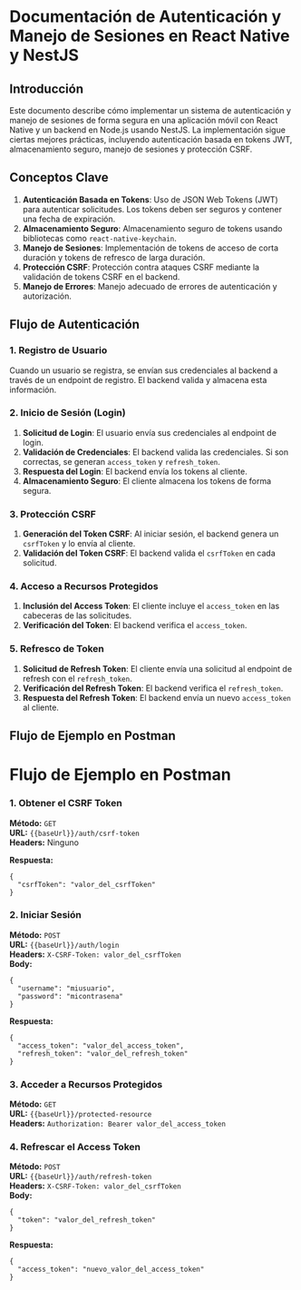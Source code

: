 # Documentación de Autenticación y Manejo de Sesiones en React Native y NestJS

## Introducción

Este documento describe cómo implementar un sistema de autenticación y manejo de sesiones de forma segura en una aplicación móvil con React Native y un backend en Node.js usando NestJS. La implementación sigue ciertas mejores prácticas, incluyendo autenticación basada en tokens JWT, almacenamiento seguro, manejo de sesiones y protección CSRF.

## Conceptos Clave

1. **Autenticación Basada en Tokens**: Uso de JSON Web Tokens (JWT) para autenticar solicitudes. Los tokens deben ser seguros y contener una fecha de expiración.
2. **Almacenamiento Seguro**: Almacenamiento seguro de tokens usando bibliotecas como `react-native-keychain`.
3. **Manejo de Sesiones**: Implementación de tokens de acceso de corta duración y tokens de refresco de larga duración.
4. **Protección CSRF**: Protección contra ataques CSRF mediante la validación de tokens CSRF en el backend.
5. **Manejo de Errores**: Manejo adecuado de errores de autenticación y autorización.

## Flujo de Autenticación

### 1. Registro de Usuario

Cuando un usuario se registra, se envían sus credenciales al backend a través de un endpoint de registro. El backend valida y almacena esta información.

### 2. Inicio de Sesión (Login)

1. **Solicitud de Login**: El usuario envía sus credenciales al endpoint de login.
2. **Validación de Credenciales**: El backend valida las credenciales. Si son correctas, se generan `access_token` y `refresh_token`.
3. **Respuesta del Login**: El backend envía los tokens al cliente.
4. **Almacenamiento Seguro**: El cliente almacena los tokens de forma segura.

### 3. Protección CSRF

1. **Generación del Token CSRF**: Al iniciar sesión, el backend genera un `csrfToken` y lo envía al cliente.
2. **Validación del Token CSRF**: El backend valida el `csrfToken` en cada solicitud.

### 4. Acceso a Recursos Protegidos

1. **Inclusión del Access Token**: El cliente incluye el `access_token` en las cabeceras de las solicitudes.
2. **Verificación del Token**: El backend verifica el `access_token`.

### 5. Refresco de Token

1. **Solicitud de Refresh Token**: El cliente envía una solicitud al endpoint de refresh con el `refresh_token`.
2. **Verificación del Refresh Token**: El backend verifica el `refresh_token`.
3. **Respuesta del Refresh Token**: El backend envía un nuevo `access_token` al cliente.

## Flujo de Ejemplo en Postman

# Flujo de Ejemplo en Postman

### 1. Obtener el CSRF Token

**Método:** `GET`  
**URL:** `{{baseUrl}}/auth/csrf-token`  
**Headers:** Ninguno

**Respuesta:**
```
{
  "csrfToken": "valor_del_csrfToken"
}
```

### 2. Iniciar Sesión

**Método:** `POST`  
**URL:** `{{baseUrl}}/auth/login`  
**Headers:** `X-CSRF-Token: valor_del_csrfToken`  
**Body:**  
```
{
  "username": "miusuario",
  "password": "micontrasena"
}
```

**Respuesta:**
```
{
  "access_token": "valor_del_access_token",
  "refresh_token": "valor_del_refresh_token"
}
```

### 3. Acceder a Recursos Protegidos

**Método:** `GET`  
**URL:** `{{baseUrl}}/protected-resource`  
**Headers:** `Authorization: Bearer valor_del_access_token`

### 4. Refrescar el Access Token

**Método:** `POST`  
**URL:** `{{baseUrl}}/auth/refresh-token`  
**Headers:** `X-CSRF-Token: valor_del_csrfToken`  
**Body:**  
```
{
  "token": "valor_del_refresh_token"
}
```

**Respuesta:**
```
{
  "access_token": "nuevo_valor_del_access_token"
}
``` 